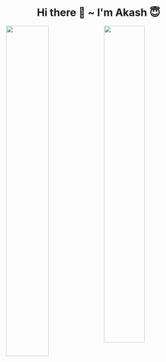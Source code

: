 <h1 align="center">Hi there 👋 ~ I'm Akash 😇</h1>

<img align="left" width="48%" src="https://github-readme-stats.vercel.app/api?username=akashkmt&show_icons=true&theme=gradient" />
<img align="right" width="47%" src="https://github-readme-stats.vercel.app/api/top-langs/?username=akashkmt&layout=compact" />

<!-- <div>
  <img align="left" src="https://img.shields.io/badge/html5-%23E34F26.svg?style=for-the-badge&logo=html5&logoColor=white" />
  <img align="left" src="https://img.shields.io/badge/css3-%231572B6.svg?style=for-the-badge&logo=css3&logoColor=white" />
  <img align="left" src="https://img.shields.io/badge/javascript-%23323330.svg?style=for-the-badge&logo=javascript&logoColor=%23F7DF1E" />
  <img align="left" src="https://img.shields.io/badge/react-%2320232a.svg?style=for-the-badge&logo=react&logoColor=%2361DAFB" />
  <img align="left" src="https://img.shields.io/badge/redux-%23593d88.svg?style=for-the-badge&logo=redux&logoColor=white" />
</div> -->

